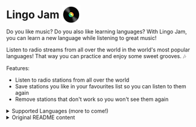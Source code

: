 # Lingo Jam <img src="./assets/documentation/images/lingoJamLogo.png" style="width: 50px; margin-bottom: -15px;"/> 

Do you like music? Do you also like learning languages? With Lingo Jam, you can learn a new language while listening to great music!

Listen to radio streams from all over the world in the world's most popular languages! That way you can practice and enjoy some sweet grooves. :notes:

Features:

- Listen to radio stations from all over the world
- Save stations you like in your favourites list so you can listen to them again
- Remove stations that don't work so you won't see them again

<details>
<summary>Supported Languages (more to come!)</summary>
<br>

- Chinese - 中文 (Zhōngwén), 汉语, 漢語
- English
- Spanish - Español
- Arabic - العربية
- German - Deutsch
- Hindi - हिन्दी, हिंदी
- Bengali - বাংলা
- Indonesian - Bahasa Indonesia
- French - français
- Russian - русский
- Portuguese - Português
- Japanese - 日本語 (にほんご)
- Italian - Italiano
- Greek - Ελληνικά
- Korean - 한국어
- Swahili - Kiswahili

</details>


<details>
<summary>Original README content</summary>
<br>

Notes to the adjudicators:

- I don't have anything Apple, so this app was made for Android. If you're planning on using an iPhone, please keep this in mind. It probably won't work, since I didn't add any permissions or anything for iOS. I'd rather not develop for iOS at all than have a frustrating, non-functional app.
- The debug build has a testing page that can be reached via the last navigation item in the bottom bar.

# B-Radio CL

The starting code for the B-Synergy Flutter contest 2022 The contest is adjudicated by the judges and is based who presented the best app, based on the following broad criteria:

* Functionality - what new functionality did you add to make the app more like a proper radio app. Some ideas:
  * Cleaning up the data - removing duplicates etc.
  * Looking at stations beyond the Netherlands.
  * Dig around the api - what else could be interesting to use?
  * Filtering on users favorite tags.
  * User's list of favourite stations.
  * Persist app data (hint: use hive).
* UI - what improvements did you add to the UI make it look better.
* Architecture - to what extent did your new code stick to the principle of seperation of concerns.
* Code quality - is the code you added clear, readable while concise and 'Flutter like'.

## Contest Rules

* The judges are Paul Schunk & Chris Laurie. They may ask additional people to assist, at their own discretion.
* The prize money is €500. How this is finally awarded is at the sole discretion of the judges.
* All code must be written by the entrant - pairing allowed. Some code snippets may be copied from the internet.
* Closing date of the contest is 28 February 2021
* Entries will be reviewed by the judges and a winner announced as soon after closing as possible, hopefully by the last bbq in March.
* Entries are to be submitted in the form of a Github code repository link. This should be different to this repository and master branch.
* Rules will be amended as needed.

</details>

